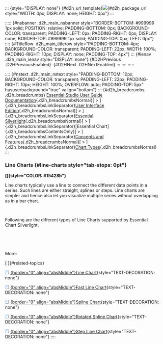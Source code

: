 ::: {style="DISPLAY: none"}
[](ms-xhelp:///?Id=d2h_url_template){#d2h_url_template}![](!package_url!){#d2h_package_url style="WIDTH: 0px; DISPLAY: none; HEIGHT: 0px"}
:::

::::: {#nsbanner .d2h_main_nsbanner style="BORDER-BOTTOM: #999999 1px solid; POSITION: relative; PADDING-BOTTOM: 0px; BACKGROUND-COLOR: transparent; PADDING-LEFT: 0px; PADDING-RIGHT: 0px; DISPLAY: none; BORDER-TOP: #999999 1px solid; PADDING-TOP: 0px; LEFT: 0px"}
:::: {#TitleRow .d2h_main_titlerow style="PADDING-BOTTOM: 4px; BACKGROUND-COLOR: transparent; PADDING-LEFT: 22px; WIDTH: 100%; PADDING-RIGHT: 10px; DISPLAY: none; PADDING-TOP: 4px"}
::: {#ienav .d2h_main_ienav style="DISPLAY: none"}
[](ms-xhelp:///?Id=a86d268f-21d0-4fea-8822-f9acf415dcf9){#D2HPrevious .D2HPreviousEnabled}  [](ms-xhelp:///?Id=95625292-45cb-4d35-915f-dbf577722db9){#D2HNext .D2HNextEnabled}
:::
::::
:::::

:::: {#nstext .d2h_main_nstext style="PADDING-BOTTOM: 10px; BACKGROUND-COLOR: transparent; PADDING-LEFT: 22px; PADDING-RIGHT: 10px; HEIGHT: 100%; OVERFLOW: auto; PADDING-TOP: 5px" hasuserbackground="true" valign="bottom"}
::: {#d2h_breadcrumbs .d2h_breadcrumbs}
[Essential Studio User Guide Documentation](ms-xhelp:///?Id=12457748-09e3-4d74-a240-8e049cedf030){.d2h_breadcrumbsNormal}[ \> ]{.d2h_breadcrumbsLinkSeparator}[User Interface Edition](ms-xhelp:///?Id=c29296b7-531c-413b-a0ec-488ca1f7f669){.d2h_breadcrumbsNormal}[ \> ]{.d2h_breadcrumbsLinkSeparator}[Essential Silverlight](ms-xhelp:///?Id=66221bd1-ba2e-43c2-94a7-618f50e01d24){.d2h_breadcrumbsNormal}[ \> ]{.d2h_breadcrumbsLinkSeparator}[Essential Chart]{.d2h_breadcrumbsContentsOnly}[ \> ]{.d2h_breadcrumbsLinkSeparator}[Concepts and Features](ms-xhelp:///?Id=0f820843-9cdd-4436-8cae-3dc5a65fd5cd){.d2h_breadcrumbsNormal}[ \> ]{.d2h_breadcrumbsLinkSeparator}[Chart Types](ms-xhelp:///?Id=a86d268f-21d0-4fea-8822-f9acf415dcf9){.d2h_breadcrumbsNormal}
:::

### Line Charts {#line-charts style="tab-stops: 0pt"}

**[]{style="COLOR: #15428b"}** 

Line charts typically use a line to connect the different data points in a series. Such lines are either straight, splines or steps. Line charts are simpler and hence also let you visualize multiple series without overlapping as in a bar chart.

 

Following are the different types of Line Charts supported by Essential Chart Silverlight.

 

 

More:

[ ]{#related-topics}

[![](button.gif){border="0" align="absMiddle"}Line Chart](ms-xhelp:///?Id=efc37ea0-9fe2-4164-a970-8904f1b7c554){style="TEXT-DECORATION: none"}

[![](button.gif){border="0" align="absMiddle"}Fast Line Chart](ms-xhelp:///?Id=4f87debd-b703-473b-977b-6e4db754f4ad){style="TEXT-DECORATION: none"}

[![](button.gif){border="0" align="absMiddle"}Spline Chart](ms-xhelp:///?Id=12752229-ef21-4f66-8d1a-b80ec711a675){style="TEXT-DECORATION: none"}

[![](button.gif){border="0" align="absMiddle"}Rotated Spline Chart](ms-xhelp:///?Id=c755dad3-5e65-4b33-9b97-03b728438229){style="TEXT-DECORATION: none"}

[![](button.gif){border="0" align="absMiddle"}Step Line Chart](ms-xhelp:///?Id=3f4e23ef-e565-43a1-a429-7d6c05be0641){style="TEXT-DECORATION: none"}
::::
